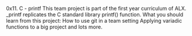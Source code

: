 0x11. C - printf
This team project is part of the first year curriculum of ALX. _printf replicates the C standard library printf() function. What you should learn from this project: How to use git in a team setting Applying variadic functions to a big project and lots more.
